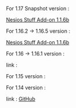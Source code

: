 For 1.17 Snapshot version :

[Nesios Stuff Add-on 1.1.6b](https://github.com/N3siOS/Nesios_Stuff_Addon/releases/download/v1.1.6b/Nesios-Stuff-Add-on-1.1.6b-Snapshot.zip)

For 1.16.2 -> 1.16.5 version :

[Nesios Stuff Add-on 1.1.6b](https://github.com/N3siOS/Nesios_Stuff_Addon/releases/download/v1.1.6b/Nesios-Stuff-Addon-1.1.6b.zip)

For 1.16 -> 1.16.1 version :

link :

For 1.15 version :


For 1.14 version :

link : [GitHub](https://github.com/N3siOS/Nesios_Stuff_Addon/releases/download/v1.1.5/Nesios-Stuff-addon-1.14.zip)
